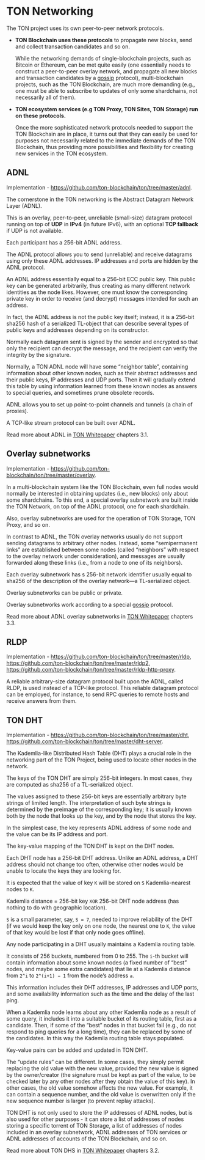 # TON Networking

The TON project uses its own peer-to-peer network protocols.

- **TON Blockchain uses these protocols** to propagate new blocks, send and collect transaction candidates and so on. 

    While the networking demands of single-blockchain projects, such as Bitcoin or Ethereum, can be met quite easily (one essentially needs to construct
    a peer-to-peer overlay network, and propagate all new blocks and
    transaction candidates by a [gossip](https://en.wikipedia.org/wiki/Gossip_protocol) protocol), multi-blockchain projects, such
    as the TON Blockchain, are much more demanding (e.g., one must be able to
    subscribe to updates of only some shardchains, not necessarily all of them).


- **TON ecosystem services (e.g TON Proxy, TON Sites, TON Storage) run on these protocols.**

    Once the more sophisticated network protocols needed
    to support the TON Blockchain are in place, it turns out that they can easily
    be used for purposes not necessarily related to the immediate demands of the
    TON Blockchain, thus providing more possibilities and flexibility for creating
    new services in the TON ecosystem.

## ADNL

Implementation - https://github.com/ton-blockchain/ton/tree/master/adnl.

The cornerstone in the TON networking is the Abstract Datagram Network Layer (ADNL).

This is an overlay, peer-to-peer, unreliable (small-size) datagram protocol running on top of **UDP** in **IPv4** (in future IPv6), with an optional **TCP fallback** if UDP is not available.

Each participant has a 256-bit ADNL address.

The ADNL protocol allows you to send (unreliable) and receive datagrams using only these ADNL addresses. IP addresses and ports are hidden by the ADNL protocol.

An ADNL address essentially equal to a 256-bit ECC public key. This public key can be generated arbitrarily, thus creating as many different network identities as the node likes.
However, one must know the corresponding private key in order to receive (and decrypt) messages intended for such an address.

In fact, the ADNL address is not the public key itself; instead, it is a 256-bit sha256 hash of a serialized TL-object that can describe several types of public keys and addresses depending on its constructor.

Normally each datagram sent is signed by the sender and encrypted so that only the recipient can decrypt the message, and the recipient can verify the integrity by the signature.

Normally, a TON ADNL node will have some “neighbor table”, containing information about
other known nodes, such as their abstract addresses and their
public keys, IP addresses and UDP ports. Then it will gradually
extend this table by using information learned from these known nodes as
answers to special queries, and sometimes prune obsolete records.

ADNL allows you to set up point-to-point channels and tunnels (a chain of proxies).

A TCP-like stream protocol can be built over ADNL.

Read more about ADNL in [TON Whitepaper](https://ton.org/docs/ton.pdf) chapters 3.1.

## Overlay subnetworks

Implementation - https://github.com/ton-blockchain/ton/tree/master/overlay.

In a multi-blockchain system like the TON Blockchain, even full nodes would
normally be interested in obtaining updates (i.e., new blocks) only about
some shardchains. To this end, a special overlay subnetwork are built
inside the TON Network, on top of the ADNL protocol, one
for each shardchain.

Also, overlay subnetworks are used for the operation of TON Storage, TON Proxy, and so on.

In contrast to ADNL, the TON overlay networks usually do not support
sending datagrams to arbitrary other nodes. Instead, some “semipermanent
links” are established between some nodes (called “neighbors” with respect to
the overlay network under consideration), and messages are usually forwarded
along these links (i.e., from a node to one of its neighbors).

Each overlay subnetwork has s 256-bit network identifier usually equal
to sha256 of the description of the overlay network—a TL-serialized object.

Overlay subnetworks can be public or private.

Overlay subnetworks work according to a special [gossip](https://en.wikipedia.org/wiki/Gossip_protocol) protocol.

Read more about ADNL overlay subnetworks in [TON Whitepaper](https://ton.org/docs/ton.pdf) chapters 3.3.

## RLDP

Implementation - https://github.com/ton-blockchain/ton/tree/master/rldp, https://github.com/ton-blockchain/ton/tree/master/rldp2, https://github.com/ton-blockchain/ton/tree/master/rldp-http-proxy.

A reliable arbitrary-size datagram protocol built upon the ADNL, called RLDP,
is used instead of a TCP-like protocol. This reliable datagram protocol can
be employed, for instance, to send RPC queries to remote hosts and receive
answers from them.

## TON DHT

Implementation - https://github.com/ton-blockchain/ton/tree/master/dht, https://github.com/ton-blockchain/ton/tree/master/dht-server.

The Kademlia-like Distributed Hash Table (DHT) plays a crucial role in the networking part of the TON Project, being used to locate other nodes in the network.

The keys of the TON DHT are simply 256-bit integers. In most cases, they are computed as sha256 of a TL-serialized object.

The values assigned to these 256-bit keys are essentially arbitrary byte strings of limited length. The interpretation of
such byte strings is determined by the preimage of the corresponding key; it
is usually known both by the node that looks up the key, and by the node
that stores the key.

In the simplest case, the key represents ADNL address of some node and the value can be its IP address and port.

The key-value mapping of the TON DHT is kept on the DHT nodes.

Each DHT node has a 256-bit DHT address. Unlike an ADNL address, a DHT address should not change too often, otherwise other nodes would be unable to locate the keys they are looking for.

It is expected that the value of key `K` will be stored on `S` Kademlia-nearest nodes to `K`.

Kademlia distance = 256-bit key `XOR` 256-bit DHT node address (has nothing to do with geographic location).

`S` is a small parameter, say, `S = 7`, needed to improve reliability of
the DHT (if we would keep the key only on one node, the nearest one to `K`,
the value of that key would be lost if that only node goes offline).


Any node participating in a DHT usually maintains a Kademlia routing table.

It consists of 256 buckets, numbered from 0 to 255. The `i`-th
bucket will contain information about some known nodes (a fixed number
of “best” nodes, and maybe some extra candidates) that lie at a Kademlia
distance from `2^i` to `2^(i+1) − 1` from the node’s address `a`.

This information includes their DHT addresses, IP addresses and UDP ports, and
some availability information such as the time and the delay of the last ping.

When a Kademlia node learns about any other Kademlia node as a result
of some query, it includes it into a suitable bucket of its routing table, first
as a candidate. Then, if some of the “best” nodes in that bucket fail (e.g., do
not respond to ping queries for a long time), they can be replaced by some
of the candidates. In this way the Kademlia routing table stays populated.


Key-value pairs can be added and updated in TON DHT.

The “update rules” can  be different. In some cases, they simply
permit replacing the old value with the new value, provided the new value
is signed by the owner/creator (the signature must be kept as part of the value, to
be checked later by any other nodes after they obtain the value of this key).
In other cases, the old value somehow affects the new value. For example, it
can contain a sequence number, and the old value is overwritten only if the
new sequence number is larger (to prevent replay attacks).

TON DHT is not only used to store the IP addresses of ADNL nodes, but is also used for other purposes - it can store a list of addresses of nodes storing a specific torrent of TON Storage, a list of addresses of nodes included in an overlay subnetwork, ADNL addresses of TON services or ADNL addresses of accounts of the TON Blockchain, and so on.

Read more about TON DHS in [TON Whitepaper](https://ton.org/docs/ton.pdf) chapters 3.2.
